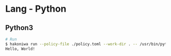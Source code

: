 # Lang - Python


## Python3

```sh
# Run
$ hakoniwa run --policy-file ./policy.toml --work-dir . -- /usr/bin/python3 main.py
Hello, World!
```
